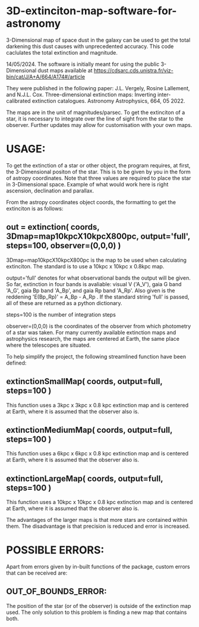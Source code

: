 # 3D-extinciton-map-software-for-astronomy
3-Dimensional map of space dust in the galaxy can be used to get the total darkening this dust causes with unprecedented accuracy. This code caclulates the total extinction and magnitude.

14/05/2024.
The software is initially meant for using the public 3-Dimensional dust maps available at 
https://cdsarc.cds.unistra.fr/viz-bin/cat/J/A+A/664/A174#/article

They were published in the following paper:
J.L. Vergely, Rosine Lallement, and N.J.L. Cox. Three-dimensional extinction maps: Inverting inter-calibrated extinction
catalogues. Astronomy Astrophysics, 664, 05 2022.

The maps are in the unit of magnitudes/parsec. To get the extinciton of a star, it is necessary to integrate over the line of sight from the star to the observer. Further updates may allow for customisation with your own maps.

# USAGE:
To get the extinction of a star or other object, the program requires, at first, the 3-Dimensional positon of the star. This is to be given by you in the form of astropy coordinates. Note that three values are required to place the star in 3-Dimensional space. Example of what would work here is right ascension, declination and parallax.

From the astropy coordinates object coords, the formatting to get the extinciton is as follows:
## out = extinction( coords, 3Dmap=map10kpcX10kpcX800pc, output='full', steps=100, observer=(0,0,0) )
3Dmap=map10kpcX10kpcX800pc is the map to be used when calculating extinciton. The standard is to use a 10kpc x 10kpc x 0.8kpc map.

output='full' denotes for what observational bands the output will be given. So far, extinction in four bands is avaliable: visual V ('A_V'), gaia G band 'A_G', gaia Bp band 'A_Bp', and gaia Rp band 'A_Rp'. Also given is the reddening 'E(Bp_Rp)' = A_Bp - A_Rp . If the standard string 'full' is passed, all of these are returned as a python dictionary.

steps=100 is the number of integration steps

observer=(0,0,0) is the coordinates of the observer from which photometry of a star was taken. For many currently available extinction maps and astrophysics research, the maps are centered at Earth, the same place where the telescopes are situated.

To help simplify the project, the following streamlined function have been defined:
## extinctionSmallMap( coords, output=full, steps=100 )
This function uses a 3kpc x 3kpc x 0.8 kpc extinction map and is centered at Earth, where it is assumed that the observer also is. 
## extinctionMediumMap( coords, output=full, steps=100 )
This function uses a 6kpc x 6kpc x 0.8 kpc extinction map and is centered at Earth, where it is assumed that the observer also is. 
## extinctionLargeMap( coords, output=full, steps=100 )
This function uses a 10kpc x 10kpc x 0.8 kpc extinction map and is centered at Earth, where it is assumed that the observer also is. 

The advantages of the larger maps is that more stars are contained within them. The disadvantage is that precision is reduced and error is increased.


# POSSIBLE ERRORS:

Apart from errors given by in-built functions of the package, custom errors that can be received are:
## OUT_OF_BOUNDS_ERROR:
The position of the star (or of the observer) is outside of the extinction map used. The only solution to this problem is finding a new map that contains both.


